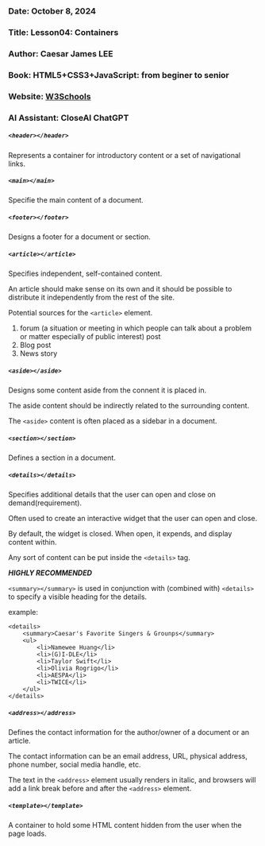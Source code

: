 ### Date: October 8, 2024
### Title: Lesson04: Containers
### Author: Caesar James LEE
### Book: HTML5+CSS3+JavaScript: from beginer to senior
### Website: [W3Schools](https://www.w3schools.com)
### AI Assistant: CloseAI ChatGPT

##### `<header></header>`
Represents a container for introductory content or a set of navigational links.
##### `<main></main>`
Specifie the main content of a document.
##### `<footer></footer>`
Designs a footer for a document or section.
##### `<article></article>`
Specifies independent, self-contained content.

An article should make sense on its own and it should be possible to distribute it independently from the rest of the site.

Potential sources for the `<article>` element.
1. forum (a situation or meeting in which people can talk about a problem or matter especially of public interest) post
2. Blog post
3. News story
##### `<aside></aside>`
Designs some content aside from the connent it is placed in.

The aside content should be indirectly related to the surrounding content.

The `<aside>` content is often placed as a sidebar in a document.
##### `<section></section>`
Defines a section in a document.
##### `<details></details>`
Specifies additional details that the user can open and close on demand(requirement).

Often used to create an interactive widget that the user can open and close.

By default, the widget is closed. When open, it expends, and display content within.

Any sort of content can be put inside the `<details>` tag.

***HIGHLY RECOMMENDED***

`<summary></summary>` is used in conjunction with (combined with) `<details>` to specify a visible heading for the details.

example:
```
<details>
    <summary>Caesar's Favorite Singers & Grounps</summary>
    <ul>
        <li>Namewee Huang</li>
        <li>(G)I-DLE</li>
        <li>Taylor Swift</li>
        <li>Olivia Rogrigo</li>
        <li>AESPA</li>
        <li>TWICE</li>
    </ul>
</details>
```
##### `<address></address>`
Defines the contact information for the author/owner of a document or an article.

The contact information can be an email address, URL, physical address, phone number, social media handle, etc.

The text in the `<address>` element usually renders in italic, and browsers will add a link break before and after the `<address>` element.
##### `<template></template>`
A container to hold some HTML content hidden from the user when the page loads.